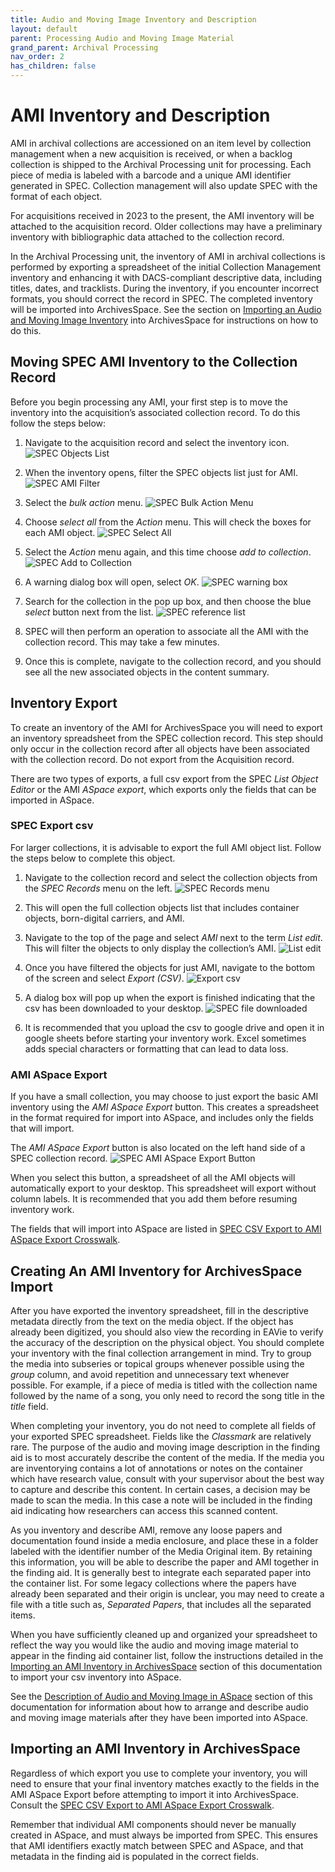 ```yaml
---
title: Audio and Moving Image Inventory and Description
layout: default
parent: Processing Audio and Moving Image Material
grand_parent: Archival Processing
nav_order: 2
has_children: false
---
```

# **AMI Inventory and Description**
AMI in archival collections are accessioned on an item level by collection management when a new acquisition is received, or when a backlog collection is shipped to the Archival Processing unit for processing. Each piece of media is labeled with a barcode and a unique AMI identifier generated in SPEC. Collection management will also update SPEC with the format of each object. 

For acquisitions received in 2023 to the present, the AMI inventory will be attached to the acquisition record. Older collections may have a preliminary inventory with bibliographic data attached to the collection record. 

In the Archival Processing unit, the inventory of AMI in archival collections is performed by exporting a spreadsheet of the initial Collection Management inventory and enhancing it with DACS-compliant descriptive data, including titles, dates, and tracklists. During the inventory, if you encounter incorrect formats, you should correct the record in SPEC. The completed inventory will be imported into ArchivesSpace. See the section on [Importing an Audio and Moving Image Inventory]() into ArchivesSpace for instructions on how to do this.

## **Moving SPEC AMI Inventory to the Collection Record**
Before you begin processing any AMI, your first step is to move the inventory into the acquisition’s associated collection record. To do this follow the steps below:

1. Navigate to the acquisition record and select the inventory icon.
![SPEC Objects List](/Images/37-SPEC-objects-list.jpg) 

2. When the inventory opens, filter the SPEC objects list just for AMI.
![SPEC AMI Filter](/Images/38-AMI-objects_filter.jpg)

3. Select the _bulk action_ menu.
![SPEC Bulk Action Menu](/Images/39-SPEC-Bulk-Action.jpg)

4. Choose _select all_ from the _Action_ menu. This will check the boxes for each AMI object.
![SPEC Select All](/Images/40-SPEC-Select-All.jpg)

5. Select the _Action_ menu again, and this time choose _add to collection_.
![SPEC Add to Collection](/Images/41-SPEC-add-to-collection.jpg)

6. A warning dialog box will open, select _OK_.
![SPEC warning box](/Images/42-SPEC-Warning.jpg)

7. Search for the collection in the pop up box, and then choose the blue _select_ button next from the list.
![SPEC reference list](/Images/43-SPEC-reference-list.jpg)

8. SPEC will then perform an operation to associate all the AMI with the collection record. This may take a few minutes. 

9. Once this is complete, navigate to the collection record, and you should see all the new associated objects in the content summary. 

## **Inventory Export**
To create an inventory of the AMI for ArchivesSpace you will need to export an inventory spreadsheet from the SPEC collection record. This step should only occur in the collection record after all objects have been associated with the collection record. Do not export from the Acquisition record.

There are two types of exports, a full csv export from the SPEC _List Object Editor_ or the AMI _ASpace export_, which exports only the fields that can be imported in ASpace.

### **SPEC Export csv**
For larger collections, it is advisable to export the full AMI object list. Follow the steps below to complete this object. 

1. Navigate to the collection record and select the collection objects from the _SPEC Records_ menu on the left.
![SPEC Records menu](/Images/44-SPEC-Records-Menu.jpg)

2. This will open the full collection objects list that includes container objects, born-digital carriers, and AMI. 

3. Navigate to the top of the page and select _AMI_ next to the term _List edit_. This will filter the objects to only display the collection’s AMI.
![List edit](/Images/45-SPEC-list-edit.jpg)

4. Once you have filtered the objects for just AMI, navigate to the bottom of the screen and select _Export (CSV)_.
![Export csv](/Images/46-export-csv.png)

5. A dialog box will pop up when the export is finished indicating that the csv has been downloaded to your desktop.
![SPEC file downloaded](/Images/47-SPEC-file-downloaded.jpg)

6. It is recommended that you upload the csv to google drive and open it in google sheets before starting your inventory work. Excel sometimes adds special characters or formatting that can lead to data loss. 

### **AMI ASpace Export**
If you have a small collection, you may choose to just export the basic AMI inventory using the _AMI ASpace Export_ button. This creates a spreadsheet in the format required for import into ASpace, and includes only the fields that will import. 

The _AMI ASpace Export_ button is also located on the left hand side of a SPEC collection record. 
![SPEC AMI ASpace Export Button](/Images/48-AMI-ASpace_export-button.jpg)

When you select this button, a spreadsheet of all the AMI objects will automatically export to your desktop. This spreadsheet will export without column labels. It is recommended that you add them before resuming inventory work. 

The fields that will import into ASpace are listed in [SPEC CSV Export to AMI ASpace Export Crosswalk](/Documents/SPEC_CSV_Export_to_AMI_ASpace_Export_Crosswalk.pdf).

## Creating An AMI Inventory for ArchivesSpace Import
After you have exported the inventory spreadsheet, fill in the descriptive metadata directly from the text on the media object. If the object has already been digitized, you should also view the recording in EAVie to verify the accuracy of the description on the physical object. You should complete your inventory with the final collection arrangement in mind. Try to group the media into subseries or topical groups whenever possible using the _group_ column, and avoid repetition and unnecessary text whenever possible. For example, if a piece of media is titled with the collection name followed by the name of a song, you only need to record the song title in the _title_ field.

When completing your inventory, you do not need to complete all fields of your exported SPEC spreadsheet. Fields like the _Classmark_ are relatively rare. The purpose of the audio and moving image description in the finding aid is to most accurately describe the content of the media. If the media you are inventorying contains a lot of annotations or notes on the container which have research value, consult with your supervisor about the best way to capture and describe this content. In certain cases, a decision may be made to scan the media. In this case a note will be included in the finding aid indicating how researchers can access this scanned content.

As you inventory and describe AMI, remove any loose papers and documentation found inside a media enclosure, and place these in a folder labeled with the identifier number of the Media Original item. By retaining this information, you will be able to describe the paper and AMI together in the finding aid. It is generally best to integrate each separated paper into the container list. For some legacy collections where the papers have already been separated and their origin is unclear, you may need to create a file with a title such as, _Separated Papers_, that includes all the separated items. 

When you have sufficiently cleaned up and organized your spreadsheet to reflect the way you would like the audio and moving image material to appear in the finding aid container list, follow the instructions detailed in the [Importing an AMI Inventory in ArchivesSpace]() section of this documentation to import your csv inventory into ASpace. 

See the [Description of Audio and Moving Image in ASpace]() section of this documentation for information about how to arrange and describe audio and moving image materials after they have been imported into ASpace.

## **Importing an AMI Inventory in ArchivesSpace**
Regardless of which export you use to complete your inventory, you will need to ensure that your final inventory matches exactly to the fields in the AMI ASpace Export before attempting to import it into ArchivesSpace. Consult the [SPEC CSV Export to AMI ASpace Export Crosswalk](/Documents/SPEC_CSV_Export_to_AMI_ASpace_Export_Crosswalk.pdf).

Remember that individual AMI components should never be manually created in ASpace, and must always be imported from SPEC. This ensures that AMI identifiers exactly match between SPEC and ASpace, and that metadata in the finding aid is populated in the correct fields. 



